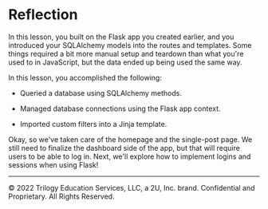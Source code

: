 # Reflection

In this lesson, you built on the Flask app you created earlier, and you introduced your SQLAlchemy models into the routes and templates. Some things required a bit more manual setup and teardown than what you're used to in JavaScript, but the data ended up being used the same way.

In this lesson, you accomplished the following:

* Queried a database using SQLAlchemy methods.

* Managed database connections using the Flask app context.

* Imported custom filters into a Jinja template.

Okay, so we've taken care of the homepage and the single-post page. We still need to finalize the dashboard side of the app, but that will require users to be able to log in. Next, we'll explore how to implement logins and sessions when using Flask!

---
© 2022 Trilogy Education Services, LLC, a 2U, Inc. brand. Confidential and Proprietary. All Rights Reserved.

